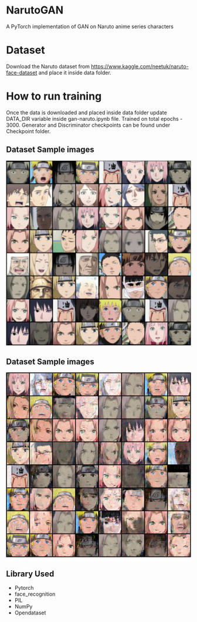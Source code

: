 # NarutoGAN
A PyTorch implementation of GAN on Naruto anime series characters

# Dataset
Download the Naruto dataset from https://www.kaggle.com/neetuk/naruto-face-dataset and place it inside data folder.

# How to run training
Once the data is downloaded and placed inside data folder update DATA_DIR variable inside gan-naruto.ipynb file. Trained on total epochs - 3000. 
Generator and Discriminator checkpoints can be found under Checkpoint folder.

## Dataset Sample images
![alt Sample Image](https://github.com/iamneetuk/NarutoGAN/blob/main/sample-dataset/sample.png?raw=true)

## Dataset Sample images
![alt Generated Image](https://github.com/iamneetuk/NarutoGAN/blob/main/generated/naruto/generated-images-2801.png?raw=true)


## Library Used

- Pytorch
- face_recognition
- PIL
- NumPy
- Opendataset









